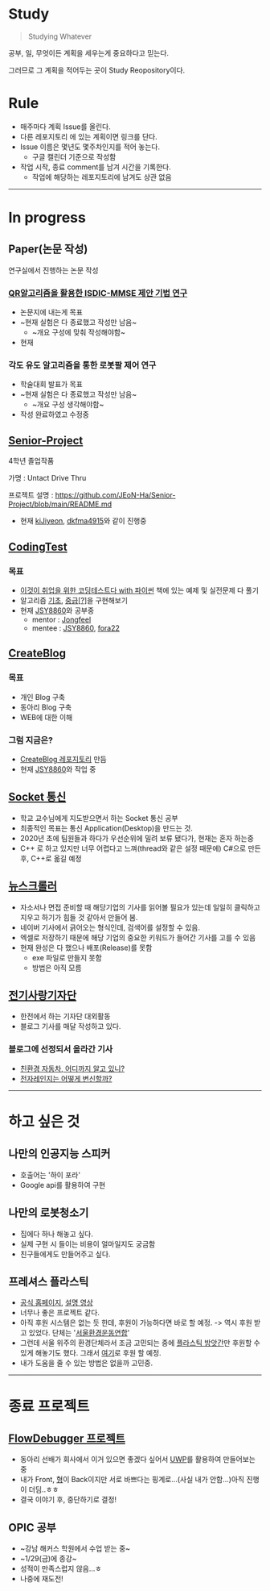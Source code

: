# Study
> Studying Whatever

공부, 일, 무엇이든 계획을 세우는게 중요하다고 믿는다.

그러므로 그 계획을 적어두는 곳이 Study Reopository이다.

# Rule
- 매주마다 계획 Issue를 올린다.
- 다른 레포지토리 에 있는 계획이면 링크를 단다.
- Issue 이름은 몇년도 몇주차인지를 적어 놓는다.
  - 구글 캘린더 기준으로 작성함
- 작업 시작, 종료 comment를 남겨 시간을 기록한다.
  - 작업에 해당하는 레포지토리에 남겨도 상관 없음
---
# In progress
## Paper(논문 작성)
연구실에서 진행하는 논문 작성
### [QR알고리즘을 활용한 ISDIC-MMSE 제안 기법 연구](https://github.com/JEoN-Ha/Research_assistant)
- 논문지에 내는게 목표
- ~현재 실험은 다 종료했고 작성만 남음~
  - ~개요 구성에 맞춰 작성해야함~
- 현재 

### 각도 유도 알고리즘을 통한 로봇팔 제어 연구
- 학술대회 발표가 목표
- ~현재 실험은 다 종료했고 작성만 남음~
  - ~개요 구성 생각해야함~
- 작성 완료하였고 수정중

## [Senior-Project](https://github.com/JEoN-Ha/Senior-Project)
4학년 졸업작품

가명 : Untact Drive Thru

프로젝트 설명 : https://github.com/JEoN-Ha/Senior-Project/blob/main/README.md

- 현재 [kiJiyeon](https://github.com/kiJiyeon), [dkfma4915](https://github.com/dkfma4915)와 같이 진행중

## [CodingTest](https://github.com/fora22/CodingTest)
### 목표
- [이것이 취업을 위한 코딩테스트다 with 파이썬](https://github.com/ndb796/python-for-coding-test) 책에 있는 예제 및 실전문제 다 풀기
- 알고리즘 [기초](https://librewiki.net/wiki/%EC%8B%9C%EB%A6%AC%EC%A6%88:%EC%88%98%ED%95%99%EC%9D%B8%EB%93%AF_%EA%B3%BC%ED%95%99%EC%95%84%EB%8B%8C_%EA%B3%B5%ED%95%99%EA%B0%99%EC%9D%80_%EC%BB%B4%ED%93%A8%ED%84%B0%EA%B3%BC%ED%95%99/%EC%95%8C%EA%B3%A0%EB%A6%AC%EC%A6%98_%EA%B8%B0%EC%B4%88), [중급[?]](https://librewiki.net/wiki/%EC%8B%9C%EB%A6%AC%EC%A6%88:%EC%88%98%ED%95%99%EC%9D%B8%EB%93%AF_%EA%B3%BC%ED%95%99%EC%95%84%EB%8B%8C_%EA%B3%B5%ED%95%99%EA%B0%99%EC%9D%80_%EC%BB%B4%ED%93%A8%ED%84%B0%EA%B3%BC%ED%95%99/%EC%95%8C%EA%B3%A0%EB%A6%AC%EC%A6%98_%EC%A4%91%EA%B8%89)을 구현해보기
- 현재 [JSY8860](https://github.com/JSY8869)와 공부중
  - mentor : [Jongfeel](https://github.com/jongfeel/Software)
  - mentee : [JSY8860](https://github.com/JSY8869), [fora22](https://github.com/fora22)

## [CreateBlog](https://github.com/fora22/CreateBlog)

### 목표
- 개인 Blog 구축
- 동아리 Blog 구축
- WEB에 대한 이해

### 그럼 지금은?
- [CreateBlog 레포지토리](https://github.com/fora22/CreateBlog) 만듬 
- 현재 [JSY8860](https://github.com/JSY8869)와 작업 중

## [Socket 통신](https://github.com/fora22/cpp_Network)
- 학교 교수님에게 지도받으면서 하는 Socket 통신 공부
- 최종적인 목표는 통신 Application(Desktop)을 만드는 것.
- 2020년 초에 팀원들과 하다가 우선순위에 밀려 보류 됐다가, 현재는 혼자 하는중
- C++ 로 하고 있지만 너무 어렵다고 느껴(thread와 같은 설정 때문에) C#으로 만든 후, C++로 옮길 예정

## [뉴스크롤러](https://github.com/fora22/NewsCrawler)
- 자소서나 면접 준비할 때 해당기업의 기사를 읽어볼 필요가 있는데 일일히 클릭하고 지우고 하기가 힘들 것 같아서 만들어 봄. 
- 네이버 기사에서 긁어오는 형식인데, 검색어를 설정할 수 있음.
- 엑셀로 저장하기 때문에 해당 기업의 중요한 키워드가 들어간 기사를 고를 수 있음
- 현재 완성은 다 했으나 배포(Release)를 못함
  - exe 파일로 만들지 못함
  - 방법은 아직 모름
## [전기사랑기자단](https://blog.kepco.co.kr)
- 한전에서 하는 기자단 대외활동
- 블로그 기사를 매달 작성하고 있다.
### 블로그에 선정되서 올라간 기사
- [친환경 자동차, 어디까지 알고 있니?](https://blog.kepco.co.kr/1839)
- [전자레인지는 어떻게 변신할까?](https://blog.kepco.co.kr/1907)

---
# 하고 싶은 것
## 나만의 인공지능 스피커
- 호출어는 '하이 포라'
- Google api를 활용하여 구현

## 나만의 로봇청소기
- 집에다 하나 해놓고 싶다.
- 실제 구현 시 들이는 비용이 얼마일지도 궁금함
- 친구들에게도 만들어주고 싶다.

## 프레셔스 플라스틱
- [공식 홈페이지](https://ppseoul.com/mill), [설명 영상](https://www.youtube.com/watch?v=X2i9oZ5na3k&ab_channel=%EC%8A%A4%EB%B8%8C%EC%8A%A4%EB%89%B4%EC%8A%A4SUBUSUNEWS)
- 너무나 좋은 프로젝트 같다.
- 아직 후원 시스템은 없는 듯 한데, 후원이 가능하다면 바로 할 예정. -> 역시 후원 받고 있었다. 단체는 '[서울환경운동연합](http://ecoseoul.or.kr/)'
- 그런데 서울 위주의 환경단체라서 조금 고민되는 중에 [플라스틱 방앗간](https://www.youtube.com/watch?v=0eougPjZrd8&ab_channel=%EC%8A%A4%EB%B8%8C%EC%8A%A4%EB%89%B4%EC%8A%A4SUBUSUNEWS)만 후원할 수 있게 해놓기도 했다. 그래서 [여기](https://happybean.naver.com/donations/H000000174744)로 후원 할 예정.
- 내가 도움을 줄 수 있는 방법은 없을까 고민중.
___
# 종료 프로젝트
## [FlowDebugger 프로젝트](https://github.com/GKO95/UWP.FlowDebugger)
- 동아리 선배가 회사에서 이거 있으면 좋겠다 싶어서 [UWP](https://docs.microsoft.com/ko-kr/windows/uwp/get-started/universal-application-platform-guide)를 활용하여 만들어보는중
- 내가 Front, [형](https://github.com/GKO95)이 Back이지만 서로 바쁘다는 핑계로...(사실 내가 안함...)아직 진행이 더딤..ㅎㅎ
- 결국 이야기 후, 중단하기로 결정!

## OPIC 공부
- ~강남 해커스 학원에서 수업 받는 중~
- ~1/29(금)에 종강~
- 성적이 만족스럽지 않음...ㅎ
- 나중에 재도전!
